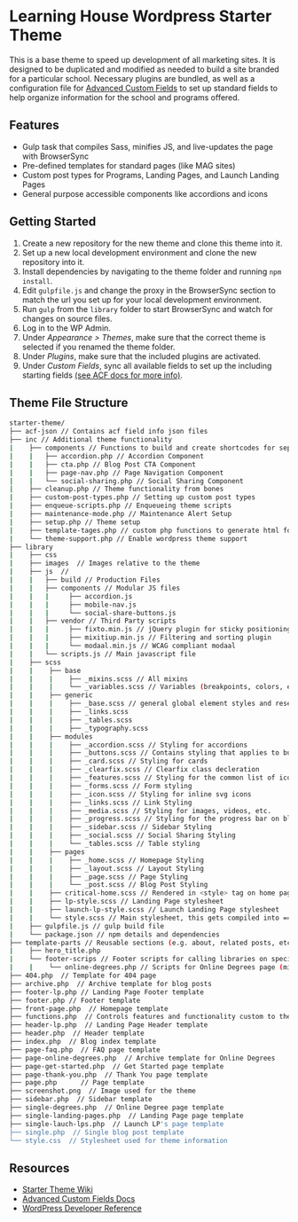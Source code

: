 # Learning House Wordpress Starter Theme

This is a base theme to speed up development of all marketing sites. It is designed to be duplicated and modified as needed to build a site branded for a particular school. Necessary plugins are bundled, as well as a configuration file for [Advanced Custom Fields](https://www.advancedcustomfields.com/) to set up standard fields to help organize information for the school and programs offered.

## Features

* Gulp task that compiles Sass, minifies JS, and live-updates the page with BrowserSync
* Pre-defined templates for standard pages (like MAG sites)
* Custom post types for Programs, Landing Pages, and Launch Landing Pages
* General purpose accessible components like accordions and icons

## Getting Started

1. Create a new repository for the new theme and clone this theme into it.
2. Set up a new local development environment and clone the new repository into it.
3. Install dependencies by navigating to the theme folder and running `npm install`.
4. Edit `gulpfile.js` and change the proxy in the BrowserSync section to match the url you set up for your local development environment.
5. Run `gulp` from the `library` folder to start BrowserSync and watch for changes on source files.
6. Log in to the WP Admin.
7. Under _Appearance > Themes_, make sure that the correct theme is selected if you renamed the theme folder.
8. Under _Plugins_, make sure that the included plugins are activated.
9. Under _Custom Fields_, sync all available fields to set up the including starting fields [(see ACF docs for more info)](https://www.advancedcustomfields.com/resources/synchronized-json/).

## Theme File Structure

```bash
starter-theme/
├── acf-json // Contains acf field info json files
├── inc // Additional theme functionality
|    ├── components // Functions to build and create shortcodes for separate items
|    |   ├── accordion.php // Accordion Component
|    |   ├── cta.php // Blog Post CTA Component
|    |   ├── page-nav.php // Page Navigation Component
|    |   └── social-sharing.php // Social Sharing Component
|    ├── cleanup.php // Theme functionality from bones
|    ├── custom-post-types.php // Setting up custom post types
|    ├── enqueue-scripts.php // Enqueueing theme scripts
|    ├── maintenance-mode.php // Maintenance Alert Setup
|    ├── setup.php // Theme setup
|    ├── template-tages.php // custom php functions to generate html for templates
|    └── theme-support.php // Enable wordpress theme support
├── library
|    ├── css
|    ├── images  // Images relative to the theme
|    ├── js  //
|    |   ├── build // Production Files
|    |   ├── components // Modular JS files
|    |   |     ├── accordion.js
|    |   |     ├── mobile-nav.js
|    |   |     └── social-share-buttons.js
|    |   ├── vendor // Third Party scripts
|    |   |     ├── fixto.min.js // jQuery plugin for sticky positioning
|    |   |     ├── mixitiup.min.js // Filtering and sorting plugin
|    |   |     └── modaal.min.js // WCAG compliant modaal
|    |   └── scripts.js // Main javascript file
|    ├── scss
|    |    ├── base
|    |    |    ├── _mixins.scss // All mixins
|    |    |    └── _variables.scss // Variables (breakpoints, colors, etc.)
|    |    ├── generic
|    |    |    ├── _base.scss // general global element styles and resets
|    |    |    ├── _links.scss
|    |    |    ├── _tables.scss
|    |    |    ├── _typography.scss
|    |    ├── modules
|    |    |    ├── _accordion.scss // Styling for accordions
|    |    |    ├── _buttons.scss // Contains styling that applies to buttons
|    |    |    ├── _card.scss // Styling for cards
|    |    |    ├── _clearfix.scss // Clearfix class decleration
|    |    |    ├── _features.scss // Styling for the common list of icons with paragraphs
|    |    |    ├── _forms.scss // Form styling
|    |    |    ├── _icon.scss // Styling for inline svg icons
|    |    |    ├── _links.scss // Link Styling
|    |    |    ├── _media.scss // Styling for images, videos, etc.
|    |    |    ├── _progress.scss // Styling for the progress bar on blog posts
|    |    |    ├── _sidebar.scss // Sidebar Styling
|    |    |    ├── _social.scss // Social Sharing Styling
|    |    |    └── _tables.scss // Table styling
|    |    ├── pages
|    |    |    ├── _home.scss // Homepage Styling
|    |    |    ├── _layout.scss // Layout Styling
|    |    |    ├── _page.scss // Page Styling
|    |    |    └── _post.scss // Blog Post Styling
|    |    ├── critical-home.scss // Rendered in <style> tag on home page
|    |    ├── lp-style.scss // Landing Page stylesheet
|    |    ├── launch-lp-style.scss // Launch Landing Page stylesheet
|    |    └── style.scss // Main stylesheet, this gets compiled into ==> style.css
|    ├── gulpfile.js // gulp build file
|    └── package.json // npm details and dependencies
├── template-parts // Reusable sections (e.g. about, related posts, etc)
|    ├── hero_title.php
|    └── footer-scrips // Footer scripts for calling libraries on specific pages
|    |    └── online-degrees.php // Scripts for Online Degrees page (mixitup.js)
├── 404.php  // Template for 404 page
├── archive.php  // Archive template for blog posts
├── footer-lp.php // Landing Page Footer template
├── footer.php // Footer template
├── front-page.php  // Homepage template
├── functions.php  // Controls features and functionality custom to the theme
├── header-lp.php  // Landing Page Header template
├── header.php  // Header template
├── index.php  // Blog index template
├── page-faq.php  // FAQ page template
├── page-online-degrees.php  // Archive template for Online Degrees
├── page-get-started.php  // Get Started page template
├── page-thank-you.php  // Thank You page template
├── page.php      // Page template
├── screenshot.png  // Image used for the theme
├── sidebar.php  // Sidebar template
├── single-degrees.php  // Online Degree page template
├── single-landing-pages.php  // Landing Page page template
├── single-lauch-lps.php  // Launch LP's page template
├── single.php  // Single blog post template
└── style.css  // Stylesheet used for theme information
```

## Resources

* [Starter Theme Wiki](https://github.com/thelearninghouse/starter-theme/wiki)
* [Advanced Custom Fields Docs](https://www.advancedcustomfields.com/resources/)
* [WordPress Developer Reference](https://developer.wordpress.org/reference/)
